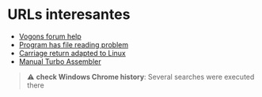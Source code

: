 # URLs interesantes

- [Vogons forum help](https://www.vogons.org/viewtopic.php?t=75858)
- [Program has file reading problem](https://www.vogons.org/viewtopic.php?p=883413#p883413)
- [Carriage return adapted to Linux](https://www.networkworld.com/article/967875/how-to-remove-carriage-returns-from-text-files-on-linux.html)
- [Manual Turbo Assembler](http://bitsavers.informatik.uni-stuttgart.de/pdf/borland/turbo_assembler/Turbo_Assembler_Version_5_Users_Guide.pdf)

> :warning: **check Windows Chrome history**: Several searches were executed there
